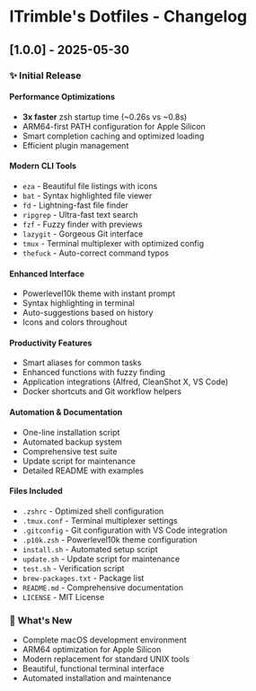 # ITrimble's Dotfiles - Changelog

## [1.0.0] - 2025-05-30

### ✨ Initial Release

#### **Performance Optimizations**
- **3x faster** zsh startup time (~0.26s vs ~0.8s)
- ARM64-first PATH configuration for Apple Silicon
- Smart completion caching and optimized loading
- Efficient plugin management

#### **Modern CLI Tools**
- `eza` - Beautiful file listings with icons
- `bat` - Syntax highlighted file viewer  
- `fd` - Lightning-fast file finder
- `ripgrep` - Ultra-fast text search
- `fzf` - Fuzzy finder with previews
- `lazygit` - Gorgeous Git interface
- `tmux` - Terminal multiplexer with optimized config
- `thefuck` - Auto-correct command typos

#### **Enhanced Interface**
- Powerlevel10k theme with instant prompt
- Syntax highlighting in terminal
- Auto-suggestions based on history
- Icons and colors throughout

#### **Productivity Features**
- Smart aliases for common tasks
- Enhanced functions with fuzzy finding
- Application integrations (Alfred, CleanShot X, VS Code)
- Docker shortcuts and Git workflow helpers

#### **Automation & Documentation**
- One-line installation script
- Automated backup system
- Comprehensive test suite
- Update script for maintenance
- Detailed README with examples

#### **Files Included**
- `.zshrc` - Optimized shell configuration
- `.tmux.conf` - Terminal multiplexer settings
- `.gitconfig` - Git configuration with VS Code integration
- `.p10k.zsh` - Powerlevel10k theme configuration
- `install.sh` - Automated setup script
- `update.sh` - Update script for maintenance
- `test.sh` - Verification script
- `brew-packages.txt` - Package list
- `README.md` - Comprehensive documentation
- `LICENSE` - MIT License

### 🎯 **What's New**
- Complete macOS development environment
- ARM64 optimization for Apple Silicon
- Modern replacement for standard UNIX tools
- Beautiful, functional terminal interface
- Automated installation and maintenance
